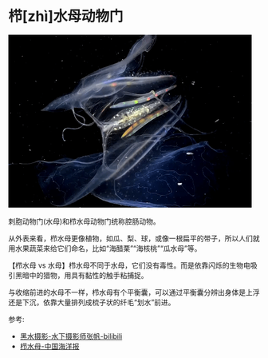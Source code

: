 # 栉[zhì]水母动物门

![](01.gif)

刺胞动物门(水母)和栉水母动物门统称腔肠动物。

从外表来看，栉水母更像植物，如瓜、梨、球，或像一根扁平的带子，所以人们就用水果蔬菜来给它们命名，比如“海醋栗”“海核桃”“瓜水母”等。

【栉水母 vs 水母】栉水母不同于水母，它们没有毒性。而是依靠闪烁的生物电吸引黑暗中的猎物，用具有黏性的触手粘捕捉。

与收缩前进的水母不一样，栉水母有个平衡囊，可以通过平衡囊分辨出身体是上浮还是下沉，依靠大量排列成梳子状的纤毛“划水”前进。

参考:
- [黑水摄影-水下摄影师张帆-bilibili](https://www.bilibili.com/video/BV1EP4y1a7wQ/?share_source=copy_web&vd_source=fcf7bbddc2ffd7f073481728ff8f0f3c)
- [栉水母-中国海洋报](https://www.sohu.com/a/278881208_99914671)
